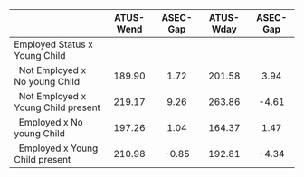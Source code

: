 
|                      |    ATUS-Wend |     ASEC-Gap |    ATUS-Wday |     ASEC-Gap |
| -------------------- | :----------: | :----------: | :----------: | :----------: |
| Employed Status x Young Child |              |              |              |              |
| &nbsp;&nbsp;Not Employed x No young Child |       189.90 |         1.72 |       201.58 |         3.94 |
| &nbsp;&nbsp;Not Employed x Young Child present |       219.17 |         9.26 |       263.86 |        -4.61 |
| &nbsp;&nbsp;Employed x No young Child |       197.26 |         1.04 |       164.37 |         1.47 |
| &nbsp;&nbsp;Employed x Young Child present |       210.98 |        -0.85 |       192.81 |        -4.34 |

